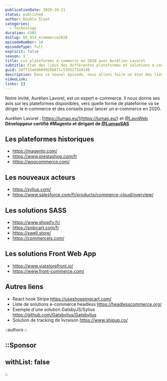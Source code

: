 ```yaml
---
publicationDate: 2020-10-21
status: published
author: Double Slash
categories:
  - Technology
duration: 4302
dsSlug: DS_014_ecommerce2020
episodeNumber: 14
episodeType: full
explicit: false
season: 1
title: Les plateformes e-commerce en 2020 avec Aurélien Lavorel
subtitle: État des lieux des différentes plateformes et solutions e-commerce en 2020. Faut-il encore utiliser les CMS les plus connus (Magento, Prestashop, WooCommerce) ou passer sur des solutions SASS (Shopify..).
guid: 3dff15e6db69929b871c5393172a91d8
description: Dans ce nouvel épisode, nous allons faire un état des lieux des différentes plateformes et solutions e-commerce en 2020. Faut-il encore utiliser les CMS les plus connus (Magento, Prestashop, WooCommerce) ou passer sur des solutions SASS (Shopify..).
videoLink:
links: []
---
```


Notre invité, Aurélien Lavorel, est un expert e-commerce. Il nous donne ses avis sur les plateformes disponibles, vers quelle forme de plateforme va se diriger le e-commerce et des conseils pour lancer un e-commerce en 2020.

Aurélien Lavorel : [https://lumao.eu/](https://lumao.eu/) et [@LavoWeb](https://twitter.com/LavoWeb)
**Développeur certifié #Magento et dirigant de [@LumaoSAS](https://twitter.com/LumaoSAS)**

## Les plateformes historiques

- https://magento.com/
- https://www.prestashop.com/fr
- https://woocommerce.com/

## Les nouveaux acteurs

- https://sylius.com/
- https://www.salesforce.com/fr/products/commerce-cloud/overview/

## Les solutions SASS

- https://www.shopify.fr/
- https://snipcart.com/fr
- https://swell.store/
- https://commercejs.com/

## Les solutions Front Web App

- https://www.vuestorefront.io/
- https://www.front-commerce.com/

## Autres liens

- React hook Stripe https://useshoppingcart.com/
- Liste de solutions e-commerce headless https://headlesscommerce.org/
- Exemple d'une solution GatsbyJS/Sylius https://github.com/Gatsbylius/Gatsbylius
- Solution de tracking de livraison https://www.shipup.co/

::authors
::

::Sponsor
---
withList: false
---
::

